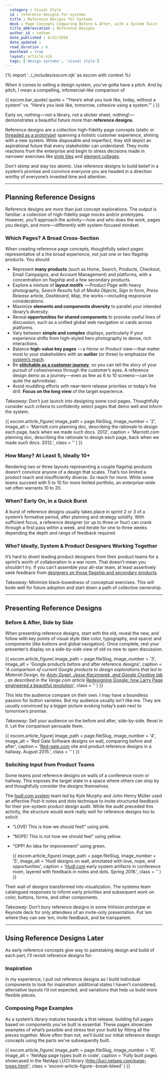 ```yaml
---
  category : Visual Style
  id : reference-designs-for-systems
  title : Reference Designs for Systems
  deck : Page Concepts Comparing Before & After, with a System Twist
  title_abbreviation : Reference Designs
  author_id : nathan
  date_published : 8/22/2016
  date_updated :
  read_duration : 6
  masthead : true
  layout: article.njk
  tags: ['design systems', 'visual style']
---
```

{% import '../_includes/escom.njk' as escom with context %}


When it comes to selling a design system, you’ve gotta have a pitch. And by pitch, I mean a compelling, infomercial-like comparison of


{{ escom.bar_quote(
    quote = '“Here’s what you look like, today, without a system” vs. “Here’s you look like, tomorrow, cohesive using a system.”'
) }}



Early on, nothing — not a library, not a sticker sheet, nothing! — demonstrates a beautiful future more than **reference designs**.

Reference designs are a collection high-fidelity page concepts (static or [threaded as a prototype](/articles/stitching-a-journey-together-in-a-prototype)) spanning a holistic customer experience, shining with a new system. While disposable and imperfect, they still depict an aspirational future that every stakeholder can understand. They invite reactions from the enterprise and begin to stress decisions made in narrower exercises like [style tiles](http://styletil.es/) and [element collages](http://danielmall.com/articles/rif-element-collages/).

Don’t skimp and stay too atomic. Use reference designs to build belief in a system’s promise and convince everyone you are headed in a direction worthy of everyone’s invested time and attention.

* * *

## Planning Reference Designs

Reference designs are more than just concept explorations. The output is familiar: a collection of high-fidelity page mocks and/or prototypes. However, you’ll approach the activity — how and who does the work, pages you design, and more — differently with system-focused mindset.

### Which Pages? A Broad Cross-Section

When creating reference page concepts, thoughtfully select pages representative of a the broad experience, not just one or two flagship products. You should:

- Represent **many products** (such as Home, Search, Products, Checkout, Email Campaigns, and Account Management) and platforms, with a concentration on flagship and a few secondary products.
- Explore a mixture of **layout motifs**  — _Product Page_ with heavy photography, _Search Results_ full of _Media Objects_, _Sign In_ form, _Press Release_ article, _Dashboard_, _Map_, the works — including responsive considerations.
- Maximize **elements and components diversity** to parallel your intended library’s diversity.
- Reveal **opportunities for shared components** to provoke useful lines of discussion, such as a unified global web navigation or cards across platforms.
- Vary between **simple and complex** displays, particularly if your experience shifts from high-styled hero photography to dense, rich interactions.
- Balance **high-value key pages**  — a _Home_ or _Product_ view — that matter most to your stakeholders with an **outlier** (or three) to emphasize the [system’s reach](https://medium.com/p/a-design-system-s-reach-3835b2eb8e52).
- Be [**stitchable as a customer journey**](/articles/stitching-a-journey-together-in-a-prototype), so you can tell the story of your pursuit of cohesiveness through the customer’s eyes. A reference design demo as a journey — even as few as 6 to 10 screens — can be quite the aphrodisiac.
- Avoid muddling efforts with near-term release priorities or today’s fire drill. **Focus on the long view** of the target experience.

_Takeaway_: Don’t just launch into designing some cool pages. Thoughtfully consider such criteria to confidently select pages that demo well and inform the system.


  {{ escom.article_figure(
      image_path = page.fileSlug,
      image_number = '2',
      image_alt = 'Marriott.com planning doc, describing the rationale to design each page, back when we made such docs. 2012',
      caption = 'Marriott.com planning doc, describing the rationale to design each page, back when we made such docs. 2012.',
      class = ''
  ) }}


### How Many? At Least 5, Ideally 10+

Rendering two or three layouts representing a couple flagship products doesn’t convince anyone of a design that scales. That’s too limited a product reach and insufficiently diverse. So reach for more. While some teams succeed with 5 to 10 for more limited portfolio, an enterprise-wide set often warrants 10 to 20.

### When? Early On, in a Quick Burst

A burst of reference designs usually takes place in sprint 2 or 3 of a system’s formative period, after planning and strategy solidify. With sufficient focus, a reference designer (or up to three or four) can crank through a first pass within a week, and iterate for one to three weeks depending the depth and range of feedback required.

### Who? Ideally, System & Product Designers Working Together

It’s hard to divert leading product designers from their product teams for a sprint’s worth of collaboration in a war room. That doesn’t mean you shouldn’t try. If you can’t assemble your all-star team, at least assertively seek feedback from [designers on those flagship and secondary products](http://alistapart.com/article/promoting-a-design-system-across-your-products).

_Takeaway:_ Minimize black-boxedness of conceptual exercises. This will bode well for future adoption and start down a path of collective ownership.

* * *

## Presenting Reference Designs

### Before & After, Side by Side

When presenting reference designs, start with the old, reveal the new, and follow with key points of visual style (like color, typography, and space) and components (like buttons and global navigation). Once complete, rest your presenter’s display on a side-by-side view of old vs new to open discussion.


  {{ escom.article_figure(
      image_path = page.fileSlug,
      image_number = '3',
      image_alt = 'Google products before and after reference designs',
      caption = '<em>A comparison of current Google products to design explorations that led to Material Design, by </em><a href="http://www.behance.net/gallery/Google-Product-Redesign/4315369" rel="nofollow noopener" target="_blank">
  <em>Andy Gugel, Jesse Kaczmarek, and Google Creative lab</em>
</a><em>, as described in the Verge.com article </em><a href="http://www.theverge.com/2013/1/24/3904134/google-redesign-how-larry-page-engineered-beautiful-revolution" rel="nofollow noopener" target="_blank">Redesigning Google: how Larry Page engineered a beautiful revolution</a>',
      class = ''
  ) }}



This lets the audience compare on their own. I may have a boundless passion for button varieties. But my audience usually isn’t like me. They are usually convinced by a bigger picture evoking today’s pain next to tomorrow’s promise.

_Takeaway_: Sell your audience on the before and after, side-by-side. Revel in it. Let the comparison persuade them.


  {{ escom.article_figure(
      image_path = page.fileSlug,
      image_number = '4',
      image_alt = 'Red Gate Software designs on wall, comparing before and after',
      caption = '<a href="http://red-gate.com" rel="nofollow noopener" target="_blank">Red-gate.com</a> site and product reference designs in a hallway. August 2015.',
      class = ''
  ) }}


### Soliciting Input from Product Teams

Some teams post reference designs on walls of a conference room or hallway. This exposes the target state in a space where others can stop by and thoughtfully consider the designs themselves.

The [hudl.com system](http://www.hudl.com/) team led by Kyle Murphy and John Henry Müller used an effective Post-It notes and dots technique to invite structured feedback for their pre-system product design audit. While the audit preceded this activity, the structure would work really well for reference designs too to solicit:

- “LOVE! This is how we should feel!” using pink.
- “NOPE! This is not how we should feel” using yellow.
- “OPP! An idea for improvement” using green.

  {{ escom.article_figure(
      image_path = page.fileSlug,
      image_number = '5',
      image_alt = 'Hudl designs on wall, annotated with love, nope, and opportunities',
      caption = '<a href="http://www.hudl.com" rel="nofollow noopener" target="_blank">Hudl.com</a> early system artifacts in conference room, layered with feedback in notes and dots. Spring 2016.',
      class = ''
  ) }}



Their wall of designs transformed into visualization. The systems team catalogued responses to inform early priorities and subsequent work on color, buttons, forms, and other components.

_Takeaway_: Don’t bury reference designs in some InVision prototype or Keynote deck for only attendees of an invite-only presentation. Put ’em where they can see ’em, invite feedback, and be transparent.

* * *

## Using Reference Designs Later

As early reference concepts give way to painstaking design and build of each part, I’ll revisit reference designs for:

### **Inspiration**

In my experience, I pull out reference designs as I build individual components to look for inspiration: additional states I haven’t considered, alternative layouts I’d not expected, and variations that help us build more flexible pieces.

### **Composing Page Examples**

As a system’s library matures towards a first release, building full pages based on components you’ve built is essential. These pages showcase examples of what’s possible and stress test your build by fitting all the pieces together. More often than not, we’ll build our initial reference design concepts using the parts we’ve subsequently built.


  {{ escom.article_figure(
      image_path = page.fileSlug,
      image_number = '6',
      image_alt = 'NetApp page types built in code',
      caption = 'Fully built pages showcased in the NetApp LUCI library (<a href="http://luci.netapp.com/page-types.html" rel="nofollow noopener" target="_blank">http://luci.netapp.com/page-types.html</a>)',
      class = 'escom-article-figure--break-bleed'
  ) }}

